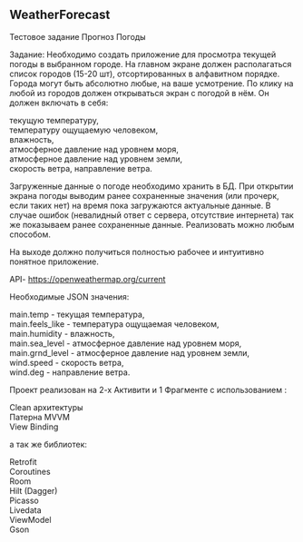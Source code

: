 ## WeatherForecast
Тестовое задание Прогноз Погоды

Задание: Необходимо создать приложение для просмотра текущей погоды в выбранном городе. На главном экране должен располагаться список городов (15-20 шт), отсортированных в алфавитном порядке. Города могут быть абсолютно любые, на ваше усмотрение. По клику на любой из городов должен открываться экран с погодой в нём. Он должен включать в себя:

текущую температуру,  
температуру ощущаемую человеком,  
влажность,  
атмосферное давление над уровнем моря,  
атмосферное давление над уровнем земли,  
скорость ветра, направление ветра.  

Загруженные данные о погоде необходимо хранить в БД. При открытии экрана погоды выводим ранее сохраненные значения (или прочерк, если таких нет) на время пока загружаются актуальные данные. В случае ошибок (невалидный ответ с сервера, отсутствие интернета) так же показываем ранее сохраненные данные. Реализовать можно любым способом.

На выходе должно получиться полностью рабочее и интуитивно понятное приложение.

API- https://openweathermap.org/current

Необходимые JSON значения:

main.temp - текущая температура,  
main.feels_like - температура ощущаемая человеком,  
main.humidity - влажность,  
main.sea_level - атмосферное давление над уровнем моря,  
main.grnd_level - атмосферное давление над уровнем земли,  
wind.speed - скорость ветра,  
wind.deg - направление ветра.  

Проект реализован на 2-х Активити и 1 Фрагменте с использованием :  

Clean архитектуры  
Патерна MVVM  
View Binding  

а так же библиотек:  

Retrofit  
Coroutines  
Room  
Hilt (Dagger)  
Picasso  
Livedata  
ViewModel  
Gson  
